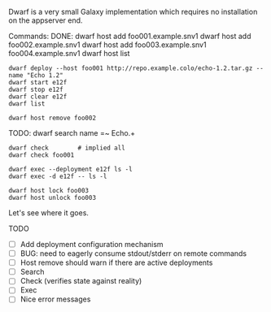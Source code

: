 Dwarf is a very small Galaxy implementation which requires no installation on the appserver end.

Commands:
  DONE:
    dwarf host add foo001.example.snv1
    dwarf host add foo002.example.snv1
    dwarf host add foo003.example.snv1 foo004.example.snv1
    dwarf host list

    dwarf deploy --host foo001 http://repo.example.colo/echo-1.2.tar.gz --name "Echo 1.2"
    dwarf start e12f
    dwarf stop e12f
    dwarf clear e12f
    dwarf list

    dwarf host remove foo002

  TODO:
    dwarf search name =~ Echo.+

    dwarf check        # implied all
    dwarf check foo001

    dwarf exec --deployment e12f ls -l
    dwarf exec -d e12f -- ls -l

    dwarf host lock foo003
    dwarf host unlock foo003

Let's see where it goes.

TODO
- [ ] Add deployment configuration mechanism
- [ ] BUG: need to eagerly consume stdout/stderr on remote commands
- [ ] Host remove should warn if there are active deployments
- [ ] Search
- [ ] Check (verifies state against reality)
- [ ] Exec
- [ ] Nice error messages
